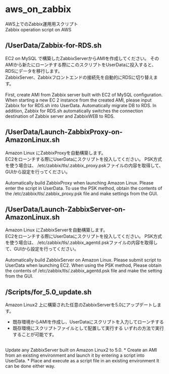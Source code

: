 # aws_on_zabbix
AWS上でのZabbix運用用スクリプト</br>
Zabbix operation script on AWS
</br>
## /UserData/Zabbix-for-RDS.sh
EC2 on MySQL で構築したZabbixServerからAMIを作成してください。
そのAMIから新たにローンチする際にこのスクリプトをUserDataに投入すると、RDSにデータを移行します。  
ZabbixServer、Zabbixフロントエンドの接続先を自動的にRDSに切り替えます。</br>
</br>
First, create AMI from Zabbix server built with EC2 of MySQL configuration.
When starting a new EC 2 instance from the created AMI, please input Zabbix for for RDS.sh into UserData.
Automatically migrate DB to RDS.
In addition, Zabbix for RDS.sh automatically switches the connection destination of Zabbix server and ZabbixWEB to RDS.
</br>
## /UserData/Launch-ZabbixProxy-on-AmazonLinux.sh
Amazon Linux にZabbixProxyを自動構築します。</br>
EC2をローンチする際にUserDataにスクリプトを投入してください。
PSK方式を使う場合は、
/etc/zabbix/tls/.zabbix_proxy.pskファイルの内容を取得して、GUIから設定を行ってください。</br>
</br>
Automatically build ZabbixProxy when launching Amazon Linux.
Please enter the script in UserData.
To use the PSK method, obtain the contents of the /etc/zabbix/tls/.zabbix_proxy.psk file and make settings from the GUI.
</br>
## /UserData/Launch-ZabbixServer-on-AmazonLinux.sh
Amazon Linux にZabbixServerを自動構築します。</br>
EC2をローンチする際にUserDataにスクリプトを投入してください。
PSK方式を使う場合は、
/etc/zabbix/tls/.zabbix_agentd.pskファイルの内容を取得して、GUIから設定を行ってください。</br>
</br>
Automatically build ZabbixServer on Amazon Linux.
Please submit script to UserData when launching EC2.
When using the PSK method,
Please obtain the contents of /etc/zabbix/tls/.zabbix_agentd.psk file and make the setting from the GUI.
</br>
## /Scripts/for_5.0_update.sh
Amazon Linux2 上に構築された任意のZabbixServerを5.0にアップデートします。
* 既存環境からAMIを作成し、UserDataにスクリプトを入力してローンチする
* 既存環境にスクリプトファイルとして配置して実行する
いずれの方法で実行することが可能です。
</br>
Update any ZabbixServer built on Amazon Linux2 to 5.0.
* Create an AMI from an existing environment and launch it by entering a script into UserData.
* Place and execute as a script file in an existing environment
It can be done either way.
</br>